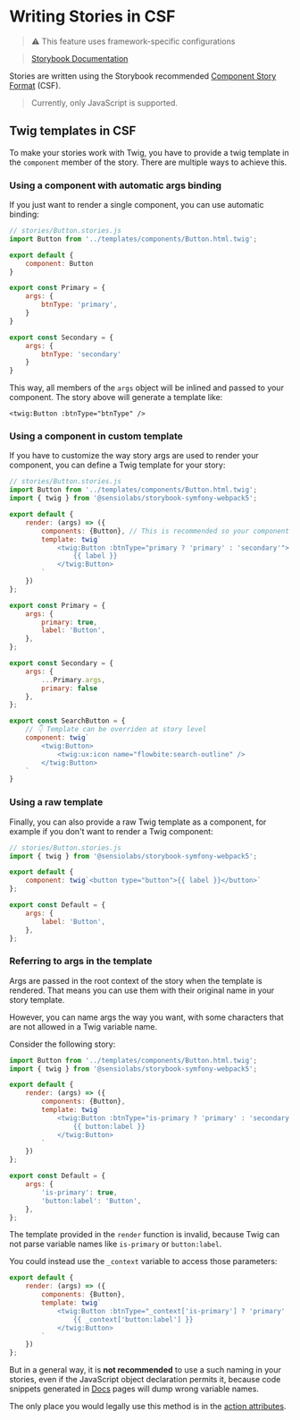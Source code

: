 # Writing Stories in CSF

> ⚠️ This feature uses framework-specific configurations


> [Storybook Documentation](https://storybook.js.org/docs/writing-stories)

Stories are written using the Storybook recommended [Component Story Format](https://storybook.js.org/docs/api/csf) (CSF).

> Currently, only JavaScript is supported.

## Twig templates in CSF 

To make your stories work with Twig, you have to provide a twig template in the `component` member of the story. There are multiple ways to achieve this.

### Using a component with automatic args binding

If you just want to render a single component, you can use automatic binding: 

```js
// stories/Button.stories.js
import Button from '../templates/components/Button.html.twig';

export default {
    component: Button
}

export const Primary = {
    args: {
        btnType: 'primary',
    }
}

export const Secondary = {
    args: {
        btnType: 'secondary'
    }
}
```

This way, all members of the `args` object will be inlined and passed to your component. The story above will generate a template like: 

```twig
<twig:Button :btnType="btnType" />
```

### Using a component in custom template

If you have to customize the way story args are used to render your component, you can define a Twig template for your story: 

```js
// stories/Button.stories.js
import Button from '../templates/components/Button.html.twig';
import { twig } from '@sensiolabs/storybook-symfony-webpack5';

export default {
    render: (args) => ({
        components: {Button}, // This is recommended so your component can be hot reloaded
        template: twig`
            <twig:Button :btnType="primary ? 'primary' : 'secondary'">
                {{ label }}
            </twig:Button>
        `
    })
};

export const Primary = {
    args: {
        primary: true,
        label: 'Button',
    },
};

export const Secondary = {
    args: {
        ...Primary.args,
        primary: false
    },
};

export const SearchButton = {
    // 👇 Template can be overriden at story level 
    component: twig`
        <twig:Button>
            <twig:ux:icon name="flowbite:search-outline" />
        </twig:Button>
    `
}

```

### Using a raw template

Finally, you can also provide a raw Twig template as a component, for example if you don't want to render a Twig component:

```js
// stories/Button.stories.js
import { twig } from '@sensiolabs/storybook-symfony-webpack5';

export default {
    component: twig`<button type="button">{{ label }}</button>`
};

export const Default = {
    args: {
        label: 'Button',
    },
};
```

### Referring to args in the template

Args are passed in the root context of the story when the template is rendered. That means you can use them with their original name in your story template.

However, you can name args the way you want, with some characters that are not allowed in a Twig variable name. 

Consider the following story: 

```js
import Button from '../templates/components/Button.html.twig';
import { twig } from '@sensiolabs/storybook-symfony-webpack5';

export default {
    render: (args) => ({
        components: {Button},
        template: twig`
            <twig:Button :btnType="is-primary ? 'primary' : 'secondary'">
                {{ button:label }}
            </twig:Button>
        `
    })
};

export const Default = {
    args: {
        'is-primary': true,
        'button:label': 'Button',
    },
};
```

The template provided in the `render` function is invalid, because Twig can not parse variable names like `is-primary` or `button:label`.

You could instead use the `_context` variable to access those parameters: 

```js
export default {
    render: (args) => ({
        components: {Button},
        template: twig`
            <twig:Button :btnType="_context['is-primary'] ? 'primary' : 'secondary'">
                {{ _context['button:label'] }}
            </twig:Button>
        `
    })
};
```

But in a general way, it is **not recommended** to use a such naming in your stories, even if the JavaScript object declaration permits it, because code snippets generated in [Docs](./docs.md#rendering-source-snippets) pages will dump wrong variable names.

The only place you would legally use this method is in the [action attributes](../addons/actions.md#actions).
